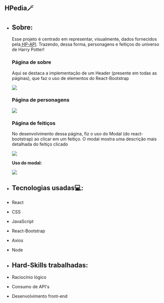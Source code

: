 ## HPedia🪄


- ## Sobre:
  <div text-align = "left">
     Esse projeto é centrado em representar, visualmente, dados fornecidos pela<a href="https://hp-api.onrender.com/">  HP-API</a>. Trazendo, dessa forma, personagens e feitiços do universo de Harry Potter!
    <h3>Página de sobre</h3>
    <p>Aqui se destaca a implementação de um Header (presente em todas as páginas), que faz o uso de elementos do React-Bootstrap</p>
    <img src="https://github.com/user-attachments/assets/c6a79ab4-d046-4742-b774-eaae12b40bf8"/>
    <h3>Página de personagens</h3>
    <img src="https://github.com/user-attachments/assets/472f60fd-616c-4ea0-ba2f-e2a8dee96f8e"/>
    <h3>Página de feitiços</h3>
    <p>No desenvolvimento dessa página, fiz o uso do Modal (do react-bootstrap) ao clicar em um feitiço. O modal mostra uma descrição mais detalhada do feitiço clicado</p>
    <img src="https://github.com/user-attachments/assets/2566aa2f-6d8d-4e64-9817-b3697b27f8c3"/>
    <p><strong>Uso do modal: </strong></p>
    <img src="https://github.com/user-attachments/assets/cc536d8d-a720-41c7-bbcb-3fdfbd681328">
  </div>


- ## Tecnologias usadas💻:
- React
- CSS
- JavaScript
- React-Bootstrap
- Axios
- Node

- ## Hard-Skills trabalhadas:
-   Raciocínio lógico
-   Consumo de API's
-   Desenvolvimento front-end
